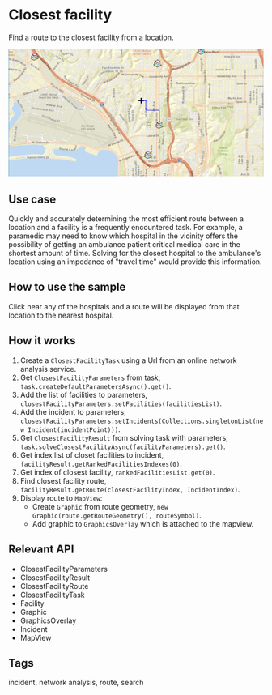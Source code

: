 # Closest facility

Find a route to the closest facility from a location.

![Image closest facility](ClosestFacility.png)

## Use case

Quickly and accurately determining the most efficient route between a location and a facility is a frequently encountered task. For example, a paramedic may need to know which hospital in the vicinity offers the possibility of getting an ambulance patient critical medical care in the shortest amount of time. Solving for the closest hospital to the ambulance's location using an impedance of "travel time" would provide this information.

## How to use the sample

Click near any of the hospitals and a route will be displayed from that location to the nearest hospital.

## How it works

1. Create a `ClosestFacilityTask` using a Url from an online network analysis service.
2. Get `ClosestFacilityParameters` from task, `task.createDefaultParametersAsync().get()`.
3. Add the list of facilities to parameters, `closestFacilityParameters.setFacilities(facilitiesList)`.
4. Add the incident to parameters, `closestFacilityParameters.setIncidents(Collections.singletonList(new Incident(incidentPoint)))`.
5. Get `ClosestFacilityResult` from solving task with parameters, `task.solveClosestFacilityAsync(facilityParameters).get()`.
6. Get index list of closet facilities to incident, `facilityResult.getRankedFacilitiesIndexes(0)`.
7. Get index of closest facility, `rankedFacilitiesList.get(0)`.
8. Find closest facility route, `facilityResult.getRoute(closestFacilityIndex, IncidentIndex)`.
9. Display route to `MapView`:
    * Create `Graphic` from route geometry, `new Graphic(route.getRouteGeometry(), routeSymbol)`.
    * Add graphic to `GraphicsOverlay` which is attached to the mapview.

## Relevant API

* ClosestFacilityParameters
* ClosestFacilityResult
* ClosestFacilityRoute
* ClosestFacilityTask
* Facility
* Graphic
* GraphicsOverlay
* Incident
* MapView

## Tags

incident, network analysis, route, search
